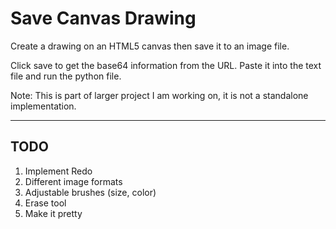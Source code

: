 # Save Canvas Drawing

Create a drawing on an HTML5 canvas then save it to an image file.

Click save to get the base64 information from the URL. Paste it into the text file and run the python file.

Note: This is part of larger project I am working on, it is not a standalone implementation.

---

## TODO

1. Implement Redo
2. Different image formats
3. Adjustable brushes (size, color)
4. Erase tool
5. Make it pretty
